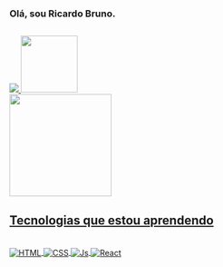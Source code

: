### Olá, sou Ricardo Bruno.

## 
<div>
  <a href="https://mail.google.com/mail/u/0/" target_"blank"><img src="https://img.shields.io/badge/Gmail-D14836?style=for-the-badge&logo=gmail&logoColor=white">       <a href="https://www.linkedin.com/in/ricardobrunodev/" target="_blank"><img width="100px" src="https://img.shields.io/badge/-LinkedIn-%230077B5?style=for-the-      badge&logo=linkedin&logoColor=white" target="_blank"></a> 
    
 </div>


<div>
  <a href="https://github.com/RicardoBruno1">
  <img height="180em" src="https://github-readme-stats.vercel.app/api?username=RicardoBruno1&show_icons=true&hide=contribs,prs&cache_seconds=86400&theme=dracula"
  <img height="180em" src="https://github-readme-stats.vercel.app/api?/top-langs/username=RicardoBruno1&layout=compact&langs_count=7&theme=dracula"/>
</div>

## Tecnologias que estou aprendendo
<div style="display: inline_block"><br>
  <img align="center" alt="HTML" src="https://img.shields.io/badge/HTML5-E34F26?style=for-the-badge&logo=html5&logoColor=white">
  <img align="center" alt="CSS" src="https://img.shields.io/badge/CSS3-1572B6?style=for-the-badge&logo=css3&logoColor=white">
  <img align="center" alt="Js" src="https://img.shields.io/badge/JavaScript-F7DF1E?style=for-the-badge&logo=javascript&logoColor=black"> 
  <img align="center" alt="React"  src="https://img.shields.io/badge/React-20232A?style=for-the-badge&logo=react&logoColor=61DAFB)">   
   
</div>

##

  
   
